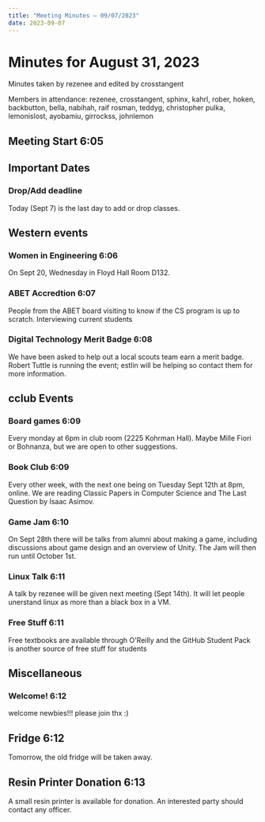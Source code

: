 ```yaml
---
title: "Meeting Minutes – 09/07/2023"
date: 2023-09-07
---
```

# Minutes for August 31, 2023

Minutes taken by rezenee and edited by crosstangent

Members in attendance: rezenee, crosstangent, sphinx, kahrl, rober, hoken, backbutton, bella, nabihah, raif rosman, teddyg, christopher pulka, lemonislost, ayobamiu, girrockss, johnlemon

## Meeting Start 6:05

## Important Dates
 
### Drop/Add deadline

Today (Sept 7) is the last day to add or drop classes.

## Western events

### Women in Engineering 6:06

On Sept 20, Wednesday in Floyd Hall Room D132.

### ABET Accredtion  6:07

People from the ABET board visiting to know if the CS program is up to scratch.
Interviewing current students

### Digital Technology Merit Badge 6:08

We have been asked to help out a local scouts team earn a merit badge.
Robert Tuttle is running the event; estlin will be helping so contact them for more information. 

## cclub Events 
 
### Board games 6:09

Every monday at 6pm in club room (2225 Kohrman Hall). Maybe Mille Fiori or Bohnanza, but we are open to other suggestions.

### Book Club 6:09

Every other week, with the next one being on Tuesday Sept 12th at 8pm, online. We are reading Classic Papers in Computer Science and The Last Question by Isaac Asimov.

### Game Jam 6:10 

On Sept 28th there will be talks from alumni about making a game, including discussions about game design and an overview of Unity. The Jam will then run until October 1st.

### Linux Talk 6:11

A talk by rezenee will be given next meeting (Sept 14th). It will let people unerstand linux as more than a black box in a VM.

### Free Stuff 6:11

Free textbooks are available through O'Reilly and the GitHub Student Pack is another source of free stuff for students

## Miscellaneous 

### Welcome! 6:12

welcome newbies!!! please join thx :)

## Fridge 6:12

Tomorrow, the old fridge will be taken away.

## Resin Printer Donation 6:13 

A small resin printer is available for donation. An interested party should contact any officer.

